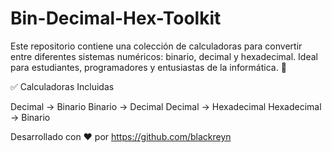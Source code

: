 # Bin-Decimal-Hex-Toolkit
Este repositorio contiene una colección de calculadoras para convertir entre diferentes sistemas numéricos: binario, decimal y hexadecimal. Ideal para estudiantes, programadores y entusiastas de la informática. 🚀

✅ Calculadoras Incluidas

Decimal → Binario
Binario → Decimal
Decimal → Hexadecimal
Hexadecimal → Binario

Desarrollado con ❤️ por https://github.com/blackreyn

